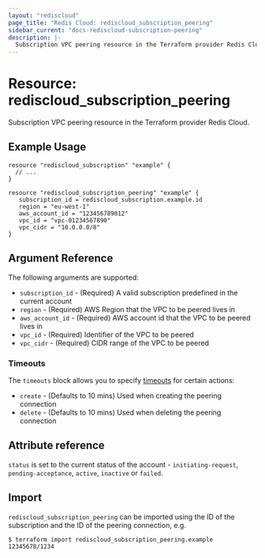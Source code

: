```yaml
---
layout: "rediscloud"
page_title: "Redis Cloud: rediscloud_subscription_peering"
sidebar_current: "docs-rediscloud-subscription-peering"
description: |-
  Subscription VPC peering resource in the Terraform provider Redis Cloud.
---
```


# Resource: rediscloud_subscription_peering

Subscription VPC peering resource in the Terraform provider Redis Cloud.

## Example Usage

```hcl
resource "rediscloud_subscription" "example" {
  // ...
}

resource "rediscloud_subscription_peering" "example" {
   subscription_id = rediscloud_subscription.example.id
   region = "eu-west-1"
   aws_account_id = "123456789012"
   vpc_id = "vpc-01234567890"
   vpc_cidr = "10.0.0.0/8"
}
```

## Argument Reference

The following arguments are supported:

* `subscription_id` - (Required) A valid subscription predefined in the current account
* `region` - (Required) AWS Region that the VPC to be peered lives in
* `aws_account_id` - (Required) AWS account id that the VPC to be peered lives in
* `vpc_id` - (Required) Identifier of the VPC to be peered
* `vpc_cidr` - (Required) CIDR range of the VPC to be peered 

### Timeouts

The `timeouts` block allows you to specify [timeouts](https://www.terraform.io/docs/configuration/resources.html#timeouts) for certain actions:

* `create` - (Defaults to 10 mins) Used when creating the peering connection
* `delete` - (Defaults to 10 mins) Used when deleting the peering connection

## Attribute reference

`status` is set to the current status of the account - `initiating-request`, `pending-acceptance`, `active`, `inactive` or `failed`.

## Import

`rediscloud_subscription_peering` can be imported using the ID of the subscription and the ID of the peering connection, e.g.

```
$ terraform import rediscloud_subscription_peering.example 12345678/1234
```
